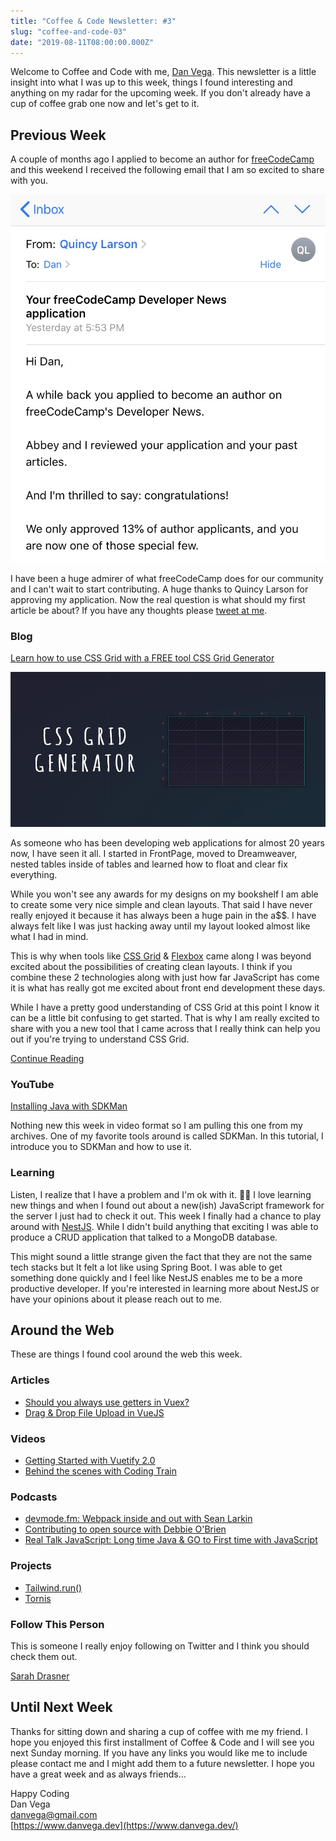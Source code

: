 ```yaml
---
title: "Coffee & Code Newsletter: #3"
slug: "coffee-and-code-03"
date: "2019-08-11T08:00:00.000Z"
---
```


Welcome to Coffee and Code with me, [Dan Vega](https://www.danvega.dev/). This newsletter is a little insight into what I was up to this week, things I found interesting and anything on my radar for the upcoming week. If you don't already have a cup of coffee grab one now and let's get to it.

## Previous Week

A couple of months ago I applied to become an author for [freeCodeCamp](https://www.freecodecamp.org/news/) and this weekend I received the following email that I am so excited to share with you.

![](freecodecamp-email.jpeg)

I have been a huge admirer of what freeCodeCamp does for our community and I can't wait to start contributing. A huge thanks to Quincy Larson for approving my application. Now the real question is what should my first article be about? If you have any thoughts please [tweet at me](https://twitter.com/therealdanvega).

### Blog

[Learn how to use CSS Grid with a FREE tool CSS Grid Generator](https://www.danvega.dev/blog/2019/08/08/css-grid-generator)

![](css-grid-generator-cover.png)

As someone who has been developing web applications for almost 20 years now, I have seen it all. I started in FrontPage, moved to Dreamweaver, nested tables inside of tables and learned how to float and clear fix everything.

While you won't see any awards for my designs on my bookshelf I am able to create some very nice simple and clean layouts. That said I have never really enjoyed it because it has always been a huge pain in the a\$\$. I have always felt like I was just hacking away until my layout looked almost like what I had in mind.

This is why when tools like [CSS Grid](https://css-tricks.com/snippets/css/complete-guide-grid/) & [Flexbox](https://css-tricks.com/snippets/css/a-guide-to-flexbox/) came along I was beyond excited about the possibilities of creating clean layouts. I think if you combine these 2 technologies along with just how far JavaScript has come it is what has really got me excited about front end development these days.

While I have a pretty good understanding of CSS Grid at this point I know it can be a little bit confusing to get started. That is why I am really excited to share with you a new tool that I came across that I really think can help you out if you're trying to understand CSS Grid.

[Continue Reading](https://www.danvega.dev/blog/2019/08/08/css-grid-generator)

### YouTube

[Installing Java with SDKMan](https://www.youtube.com/watch?v=3vO8FTNyHww)

Nothing new this week in video format so I am pulling this one from my archives. One of my favorite tools around is called SDKMan. In this tutorial, I introduce you to SDKMan and how to use it.

### Learning

Listen, I realize that I have a problem and I'm ok with it. 🤷‍♂️ I love learning new things and when I found out about a new(ish) JavaScript framework for the server I just had to check it out. This week I finally had a chance to play around with [NestJS](https://nestjs.com/). While I didn't build anything that exciting I was able to produce a CRUD application that talked to a MongoDB database.

This might sound a little strange given the fact that they are not the same tech stacks but It felt a lot like using Spring Boot. I was able to get something done quickly and I feel like NestJS enables me to be a more productive developer. If you're interested in learning more about NestJS or have your opinions about it please reach out to me.

## Around the Web

These are things I found cool around the web this week.

### Articles

- [Should you always use getters in Vuex?](https://dev.to/firstclown/should-you-always-use-getters-in-vuex-4p0c)
- [Drag & Drop File Upload in VueJS](https://dev.to/raymondcamden/drag-and-drop-file-upload-in-vue-js-11kd)

### Videos

- [Getting Started with Vuetify 2.0](https://www.youtube.com/watch?v=TFmYL75RleM&list=WL&index=17&t=0s)
- [Behind the scenes with Coding Train](https://www.youtube.com/watch?v=sqkwHUyV-YY)

### Podcasts

- [devmode.fm: Webpack inside and out with Sean Larkin](https://devmode.fm/episodes/webpack-inside-out-with-sean-larkin)
- [Contributing to open source with Debbie O'Brien](https://devchat.tv/views-on-vue/vov-073-contributing-to-open-source-with-debbie-obrien/)
- [Real Talk JavaScript: Long time Java & GO to First time with JavaScript](https://realtalkjavascript.simplecast.fm/71af117a)

### Projects

- [Tailwind.run()](https://tailwind.run/)
- [Tornis](https://tornis.robbowen.digital/)

### Follow This Person

This is someone I really enjoy following on Twitter and I think you should check them out.

[Sarah Drasner](https://twitter.com/sarah_edo)

## Until Next Week

Thanks for sitting down and sharing a cup of coffee with me my friend. I hope you enjoyed this first installment of Coffee & Code and I will see you next Sunday morning. If you have any links you would like me to include please contact me and I might add them to a future newsletter. I hope you have a great week and as always friends...

Happy Coding<br/>
Dan Vega<br/>
danvega@gmail.com<br/>
[https://www.danvega.dev](https://www.danvega.dev/)<br/>
